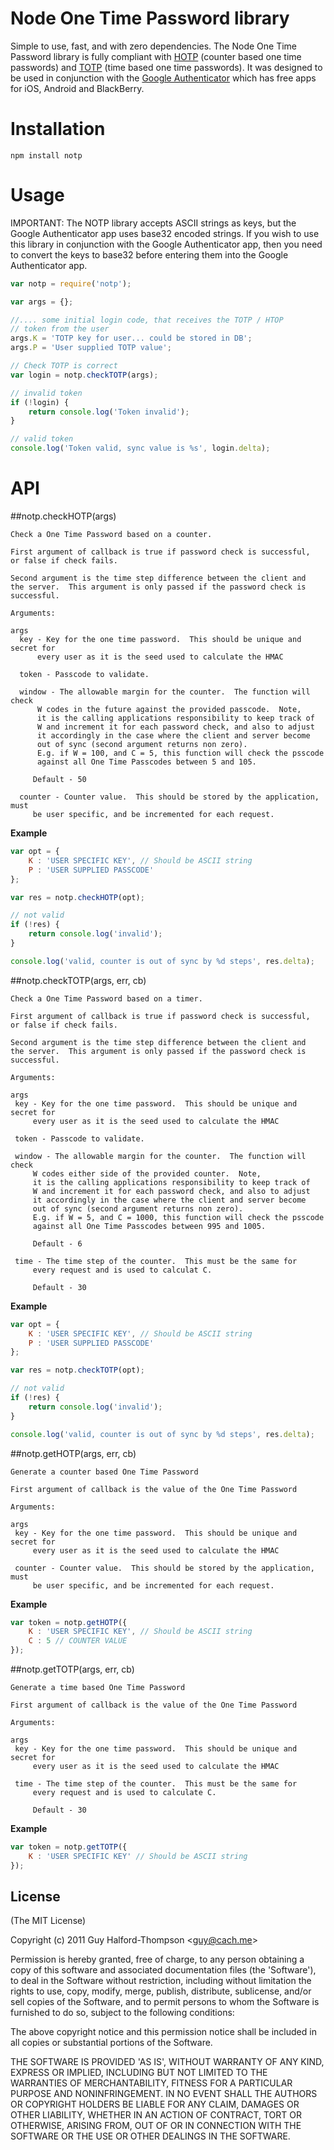 # Node One Time Password library
 Simple to use, fast, and with zero dependencies.  The Node One Time Password library is fully compliant with [HOTP](http://tools.ietf.org/html/rfc4226) (counter based one time passwords) and [TOTP](http://tools.ietf.org/html/rfc6238) (time based one time passwords).  It was designed to be used in conjunction with the [Google Authenticator](http://code.google.com/p/google-authenticator/) which has free apps for iOS, Android and BlackBerry.

# Installation

```
npm install notp
```

# Usage

IMPORTANT: The NOTP library accepts ASCII strings as keys, but the Google Authenticator app uses base32 encoded strings.  If you wish to use this library in conjunction with the Google Authenticator app, then you need to convert the keys to base32 before entering them into the Google Authenticator app.

```javascript
var notp = require('notp');

var args = {};

//.... some initial login code, that receives the TOTP / HTOP
// token from the user
args.K = 'TOTP key for user... could be stored in DB';
args.P = 'User supplied TOTP value';

// Check TOTP is correct
var login = notp.checkTOTP(args);

// invalid token
if (!login) {
    return console.log('Token invalid');
}

// valid token
console.log('Token valid, sync value is %s', login.delta);
```

# API
##notp.checkHOTP(args)

    Check a One Time Password based on a counter.

    First argument of callback is true if password check is successful,
    or false if check fails.

    Second argument is the time step difference between the client and
    the server.  This argument is only passed if the password check is
    successful.

    Arguments:

    args
      key - Key for the one time password.  This should be unique and secret for
          every user as it is the seed used to calculate the HMAC

      token - Passcode to validate.

      window - The allowable margin for the counter.  The function will check
          W codes in the future against the provided passcode.  Note,
          it is the calling applications responsibility to keep track of
          W and increment it for each password check, and also to adjust
          it accordingly in the case where the client and server become
          out of sync (second argument returns non zero).
          E.g. if W = 100, and C = 5, this function will check the psscode
          against all One Time Passcodes between 5 and 105.

         Default - 50

      counter - Counter value.  This should be stored by the application, must
         be user specific, and be incremented for each request.


**Example**

```javascript
var opt = {
    K : 'USER SPECIFIC KEY', // Should be ASCII string
    P : 'USER SUPPLIED PASSCODE'
};

var res = notp.checkHOTP(opt);

// not valid
if (!res) {
    return console.log('invalid');
}

console.log('valid, counter is out of sync by %d steps', res.delta);
```

##notp.checkTOTP(args, err, cb)


    Check a One Time Password based on a timer.

    First argument of callback is true if password check is successful,
    or false if check fails.

    Second argument is the time step difference between the client and
    the server.  This argument is only passed if the password check is
    successful.

    Arguments:

    args
     key - Key for the one time password.  This should be unique and secret for
         every user as it is the seed used to calculate the HMAC

     token - Passcode to validate.

     window - The allowable margin for the counter.  The function will check
         W codes either side of the provided counter.  Note,
         it is the calling applications responsibility to keep track of
         W and increment it for each password check, and also to adjust
         it accordingly in the case where the client and server become
         out of sync (second argument returns non zero).
         E.g. if W = 5, and C = 1000, this function will check the psscode
         against all One Time Passcodes between 995 and 1005.

         Default - 6

     time - The time step of the counter.  This must be the same for
         every request and is used to calculat C.

         Default - 30


**Example**

```javascript
var opt = {
    K : 'USER SPECIFIC KEY', // Should be ASCII string
    P : 'USER SUPPLIED PASSCODE'
};

var res = notp.checkTOTP(opt);

// not valid
if (!res) {
    return console.log('invalid');
}

console.log('valid, counter is out of sync by %d steps', res.delta);
```

##notp.getHOTP(args, err, cb)

    Generate a counter based One Time Password

    First argument of callback is the value of the One Time Password

    Arguments:

    args
     key - Key for the one time password.  This should be unique and secret for
         every user as it is the seed used to calculate the HMAC

     counter - Counter value.  This should be stored by the application, must
         be user specific, and be incremented for each request.

**Example**

```javascript
var token = notp.getHOTP({
    K : 'USER SPECIFIC KEY', // Should be ASCII string
    C : 5 // COUNTER VALUE
});
```

##notp.getTOTP(args, err, cb)

    Generate a time based One Time Password

    First argument of callback is the value of the One Time Password

    Arguments:

    args
     key - Key for the one time password.  This should be unique and secret for
         every user as it is the seed used to calculate the HMAC

     time - The time step of the counter.  This must be the same for
         every request and is used to calculate C.

         Default - 30

**Example**

```javascript
var token = notp.getTOTP({
    K : 'USER SPECIFIC KEY' // Should be ASCII string
});
```

## License

(The MIT License)

Copyright (c) 2011 Guy Halford-Thompson &lt;guy@cach.me&gt;

Permission is hereby granted, free of charge, to any person obtaining
a copy of this software and associated documentation files (the
'Software'), to deal in the Software without restriction, including
without limitation the rights to use, copy, modify, merge, publish,
distribute, sublicense, and/or sell copies of the Software, and to
permit persons to whom the Software is furnished to do so, subject to
the following conditions:

The above copyright notice and this permission notice shall be
included in all copies or substantial portions of the Software.

THE SOFTWARE IS PROVIDED 'AS IS', WITHOUT WARRANTY OF ANY KIND,
EXPRESS OR IMPLIED, INCLUDING BUT NOT LIMITED TO THE WARRANTIES OF
MERCHANTABILITY, FITNESS FOR A PARTICULAR PURPOSE AND NONINFRINGEMENT.
IN NO EVENT SHALL THE AUTHORS OR COPYRIGHT HOLDERS BE LIABLE FOR ANY
CLAIM, DAMAGES OR OTHER LIABILITY, WHETHER IN AN ACTION OF CONTRACT,
TORT OR OTHERWISE, ARISING FROM, OUT OF OR IN CONNECTION WITH THE
SOFTWARE OR THE USE OR OTHER DEALINGS IN THE SOFTWARE.

